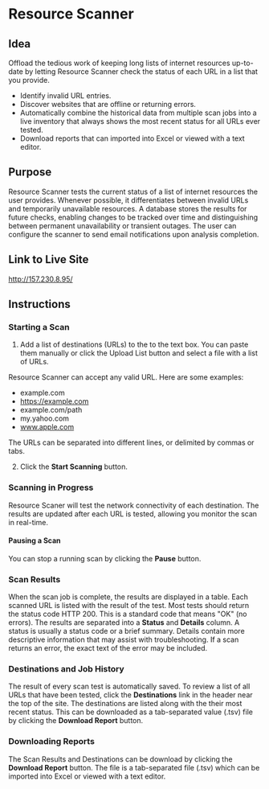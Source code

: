 # Resource Scanner

## Idea
Offload the tedious work of keeping long lists of internet resources up-to-date by letting Resource Scanner check the status of each URL in a list that you provide.

- Identify invalid URL entries.
- Discover websites that are offline or returning errors.
- Automatically combine the historical data from multiple scan jobs into a live inventory that always shows the most recent status for all URLs ever tested.
- Download reports that can imported into Excel or viewed with a text editor.

## Purpose
Resource Scanner tests the current status of a list of internet resources the user provides. Whenever possible, it differentiates between invalid URLs and temporarily unavailable resources. A database stores the results for future checks, enabling changes to be tracked over time and distinguishing between permanent unavailability or transient outages. The user can configure the scanner to send email notifications upon analysis completion.

## Link to Live Site
http://157.230.8.95/

## Instructions

### Starting a Scan
1. Add a list of destinations (URLs) to the to the text box. You can paste them manually or click the Upload List button and select a file with a list of URLs.

Resource Scanner can accept any valid URL. Here are some examples:
- example.com
- https://example.com
- example.com/path
- my.yahoo.com
- www.apple.com

The URLs can be separated into different lines, or delimited by commas or tabs.

2. Click the **Start Scanning** button.

### Scanning in Progress
Resource Scaner will test the network connectivity of each destination. The results are updated after each URL is tested, allowing you monitor the scan in real-time.

#### Pausing a Scan
You can stop a running scan by clicking the **Pause** button.

### Scan Results
When the scan job is complete, the results are displayed in a table. Each scanned URL is listed with the result of the test. Most tests should return the status code HTTP 200. This is a standard code that means "OK" (no errors). The results are separated into a **Status** and **Details** column. A status is usually a status code or a brief summary. Details contain more descriptive information that may assist with troubleshooting. If a scan returns an error, the exact text of the error may be included.

### Destinations and Job History
The result of every scan test is automatically saved. To review a list of all URLs that have been tested, click the **Destinations** link in the header near the top of the site. The destinations are listed along with the their most recent status. This can be downloaded as a tab-separated value (.tsv) file by clicking the **Download Report** button.

### Downloading Reports
The Scan Results and Destinations can be download by clicking the **Download Report** button. The file is a tab-separated file (.tsv) which can be imported into Excel or viewed with a text editor.





